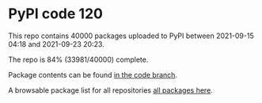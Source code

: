 # PyPI code 120

This repo contains 40000 packages uploaded to PyPI between 
2021-09-15 04:18 and 2021-09-23 20:23.

The repo is 84% (33981/40000) complete.

Package contents can be found [in the code branch](https://github.com/pypi-data/pypi-mirror-120/tree/code/packages).

A browsable package list for all repositories [all packages here](https://pypi-data.github.io/website/repositories/pypi-mirror-120).


